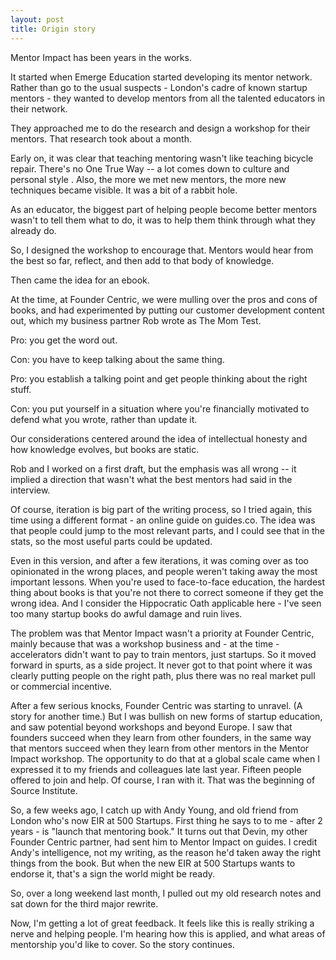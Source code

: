```yaml
---
layout: post
title: Origin story
---
```


Mentor Impact has been years in the works.

It started when Emerge Education started developing its mentor network.  Rather than go to the usual suspects - London's cadre of known startup mentors - they wanted to develop mentors from all the talented educators in their network.

They approached me to do the research and design a workshop for their mentors.  That research took about a month.

Early on, it was clear that teaching mentoring wasn't like teaching bicycle repair. There's no One True Way -- a lot comes down to culture and personal style .  Also, the more we met new mentors, the more new techniques became visible.  It was a bit of a rabbit hole.

As an educator, the biggest part of helping people become better mentors wasn't to tell them what to do, it was to help them think through what they already do.

So, I designed the workshop to encourage that.  Mentors would hear from the best so far, reflect, and then add to that body of knowledge.

Then came the idea for an ebook.

At the time, at Founder Centric, we were mulling over the pros and cons of books, and had experimented by putting our customer development  content out, which my business partner Rob wrote as The Mom Test.

Pro: you get the word out.

Con: you have to keep talking about the same thing.

Pro: you establish a talking point and get people thinking about the right stuff.

Con: you put yourself in a situation where you're financially motivated to defend what you wrote, rather than update it.

Our considerations centered around the idea of intellectual honesty and how knowledge evolves, but books are static.  

Rob and I worked on a first draft, but the emphasis was all wrong -- it implied a direction that wasn't what the best mentors had said in the interview.  

Of course, iteration is big part of the writing process, so I tried again, this time using a different format - an online guide on guides.co.  The idea was that people could jump to the most relevant parts, and I could see that in the stats, so the most useful parts could be updated.

Even in this version, and after a few iterations, it was coming over as too opinionated in the wrong places, and people weren't taking away the most important lessons.  When you're used to face-to-face education, the hardest thing about books is that you're not there to correct someone if they get the wrong idea.  And I consider the Hippocratic Oath applicable here - I've seen too many startup books do awful damage and ruin lives.

The problem was that Mentor Impact wasn't a priority at Founder Centric, mainly because that was a workshop business and - at the time - accelerators didn't want to pay to train mentors, just startups.  So it moved forward in spurts, as a side project.  It never got to that point where it was clearly putting people on the right path, plus there was no real market pull or commercial incentive.

After a few serious knocks, Founder Centric was starting to unravel. (A story for another time.) But I was bullish on new forms of startup education, and saw potential beyond workshops and beyond Europe.  I saw that founders succeed when they learn from other founders, in the same way that mentors succeed when they learn from other mentors in the Mentor Impact workshop. The opportunity to do that at a global scale came when I expressed it to my friends and colleagues late last year.  Fifteen people offered to join and help. Of course, I ran with it.  That was the beginning of Source Institute.

So, a few weeks ago, I catch up with Andy Young, and old friend from London who's now EIR at 500 Startups.  First thing he says to to me - after 2 years - is "launch that mentoring book."  It turns out that Devin, my other Founder Centric partner, had sent him to Mentor Impact on guides. I credit Andy's intelligence, not my writing, as the reason he'd taken away the right things from the book. But when the new EIR at 500 Startups wants to endorse it, that's a sign the world might be ready.

So, over a long weekend last month, I pulled out my old research notes and sat down for the third major rewrite.

Now, I'm getting a lot of great feedback.  It feels like this is really striking a nerve and helping people. I'm hearing how this is applied, and what areas of mentorship you'd like to cover. So the story continues.



